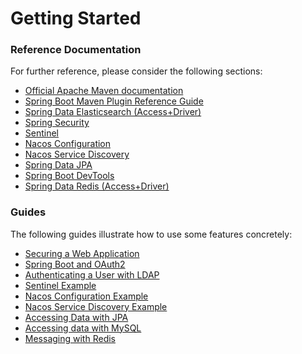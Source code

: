 # Getting Started

### Reference Documentation
For further reference, please consider the following sections:

* [Official Apache Maven documentation](https://maven.apache.org/guides/index.html)
* [Spring Boot Maven Plugin Reference Guide](https://docs.spring.io/spring-boot/docs/2.2.10.BUILD-SNAPSHOT/maven-plugin/)
* [Spring Data Elasticsearch (Access+Driver)](https://docs.spring.io/spring-boot/docs/2.3.2.RELEASE/reference/htmlsingle/#boot-features-elasticsearch)
* [Spring Security](https://docs.spring.io/spring-boot/docs/2.3.2.RELEASE/reference/htmlsingle/#boot-features-security)
* [Sentinel](https://spring-cloud-alibaba-group.github.io/github-pages/hoxton/en-us/index.html#_spring_cloud_alibaba_sentinel)
* [Nacos Configuration](https://spring-cloud-alibaba-group.github.io/github-pages/hoxton/en-us/index.html#_spring_cloud_alibaba_nacos_config)
* [Nacos Service Discovery](https://spring-cloud-alibaba-group.github.io/github-pages/hoxton/en-us/index.html#_spring_cloud_alibaba_nacos_discovery)
* [Spring Data JPA](https://docs.spring.io/spring-boot/docs/2.3.2.RELEASE/reference/htmlsingle/#boot-features-jpa-and-spring-data)
* [Spring Boot DevTools](https://docs.spring.io/spring-boot/docs/2.3.2.RELEASE/reference/htmlsingle/#using-boot-devtools)
* [Spring Data Redis (Access+Driver)](https://docs.spring.io/spring-boot/docs/2.3.2.RELEASE/reference/htmlsingle/#boot-features-redis)

### Guides
The following guides illustrate how to use some features concretely:

* [Securing a Web Application](https://spring.io/guides/gs/securing-web/)
* [Spring Boot and OAuth2](https://spring.io/guides/tutorials/spring-boot-oauth2/)
* [Authenticating a User with LDAP](https://spring.io/guides/gs/authenticating-ldap/)
* [Sentinel Example](https://github.com/alibaba/spring-cloud-alibaba/tree/master/spring-cloud-alibaba-examples/sentinel-example/sentinel-core-example)
* [Nacos Configuration Example](https://github.com/alibaba/spring-cloud-alibaba/tree/master/spring-cloud-alibaba-examples/nacos-example/nacos-config-example)
* [Nacos Service Discovery Example](https://github.com/alibaba/spring-cloud-alibaba/blob/master/spring-cloud-alibaba-examples/nacos-example/nacos-discovery-example/readme.md)
* [Accessing Data with JPA](https://spring.io/guides/gs/accessing-data-jpa/)
* [Accessing data with MySQL](https://spring.io/guides/gs/accessing-data-mysql/)
* [Messaging with Redis](https://spring.io/guides/gs/messaging-redis/)

